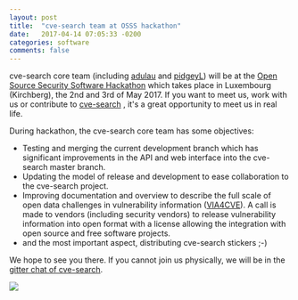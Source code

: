```yaml
---
layout: post
title:  "cve-search team at OSSS hackathon"
date:   2017-04-14 07:05:33 -0200
categories: software
comments: false
---
```


cve-search core team (including [adulau](https://twitter.com/adulau) and [pidgeyL](http://www.twitter.com/pidgeyL)) will be
at the [Open Source Security Software Hackathon](https://hackathon.hack.lu/) which takes place in Luxembourg (Kirchberg),
the 2nd and 3rd of May 2017. If you want to meet us, work with us or contribute to [cve-search](https://github.com/cve-search/)
, it's a great opportunity to meet us in real life.

During hackathon, the cve-search core team has some objectives:

 - Testing and merging the current development branch which has significant improvements in the API and web interface into the cve-search master branch.
 - Updating the model of release and development to ease collaboration to the cve-search project.
 - Improving documentation and overview to describe the full scale of open data challenges in vulnerability information ([VIA4CVE](https://github.com/cve-search/VIA4CVE)). A call is made to vendors (including security vendors) to release vulnerability information into open format with a license allowing the integration with open source and free software projects.
 - and the most important aspect, distributing cve-search stickers ;-)

We hope to see you there. If you cannot join us physically, we will be in the [gitter chat of cve-search](https://gitter.im/cve-search/cve-search).

![](https://hackathon.hack.lu/images/people.jpg)
